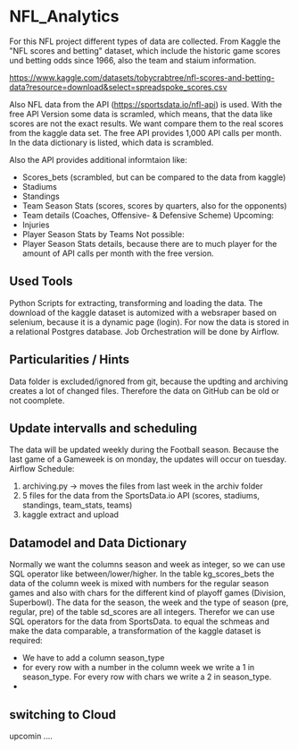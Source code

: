 # NFL_Analytics
For this NFL project different types of data are collected. From Kaggle the "NFL scores and betting" dataset, which
include the historic game scores und betting odds since 1966, also the team and staium information.

https://www.kaggle.com/datasets/tobycrabtree/nfl-scores-and-betting-data?resource=download&select=spreadspoke_scores.csv

Also NFL data from the API (https://sportsdata.io/nfl-api) is used. With the free API Version some data is scramled,
which means, that the data like scores are not the exact results. We want compare them to the real scores from the kaggle data set.
The free API provides 1,000 API calls per month. In the data dictionary is listed, which data is scrambled.

Also the API provides additional informtaion like:
- Scores_bets (scrambled, but can be compared to the data from kaggle)
- Stadiums
- Standings 
- Team Season Stats (scores, scores by quarters, also for the opponents)
- Team details (Coaches, Offensive- & Defensive Scheme)
Upcoming:
- Injuries
- Player Season Stats by Teams
Not possible:
 - Player Season Stats details, because  there are to much player for the amount of API calls per month with the free version.


## Used Tools
Python Scripts for extracting, transforming and loading the data. The download of the kaggle dataset is automized with a websraper based on selenium, because it is a dynamic page (login).
For now the data is stored in a relational Postgres database.
Job Orchestration will be done by Airflow.


## Particularities / Hints
Data folder is excluded/ignored from git, because the updting and archiving creates a lot of changed files. 
Therefore the data on GitHub can be old or not coomplete.


## Update intervalls and scheduling
The data will be updated weekly during the Football season. Because the last game of a Gameweek is on monday, the updates will occur on tuesday.
Airflow Schedule:
1. archiving.py -> moves the files from last week in the archiv folder
2. 5 files for the data from the SportsData.io API (scores, stadiums, standings, team_stats, teams)
3. kaggle extract and upload


## Datamodel and Data Dictionary

Normally we want the columns season and week as integer, so we can use SQL operator like between/lower/higher. 
In the table kg_scores_bets the data of the column week is mixed with numbers for the regular season games and also with chars for the different kind of playoff games (Division, Superbowl).
The data for the season, the week and the type of season (pre, regular, pre) of the table sd_scores are all integers. Therefor we can use SQL operators for the data from SportsData.
to equal the schmeas and make the data comparable, a transformation of the kaggle dataset is required:
- We have to add a column season_type
- for every row with a number in the column week we write a 1 in season_type. For every row with chars we write a 2 in season_type.
- 


## switching to Cloud
upcomin ....